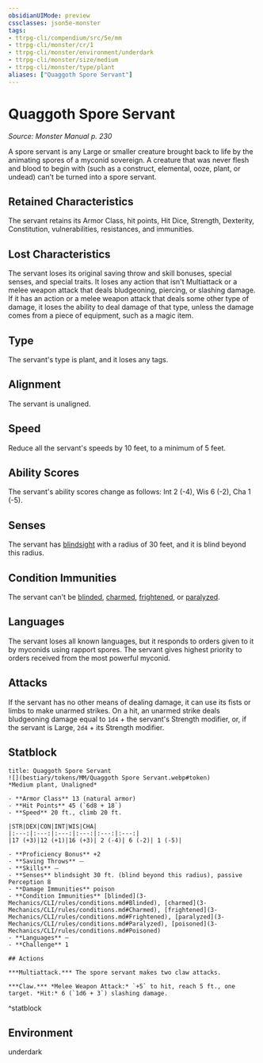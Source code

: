 ```yaml
---
obsidianUIMode: preview
cssclasses: json5e-monster
tags:
- ttrpg-cli/compendium/src/5e/mm
- ttrpg-cli/monster/cr/1
- ttrpg-cli/monster/environment/underdark
- ttrpg-cli/monster/size/medium
- ttrpg-cli/monster/type/plant
aliases: ["Quaggoth Spore Servant"]
---
```

# Quaggoth Spore Servant
*Source: Monster Manual p. 230*  

A spore servant is any Large or smaller creature brought back to life by the animating spores of a myconid sovereign. A creature that was never flesh and blood to begin with (such as a construct, elemental, ooze, plant, or undead) can't be turned into a spore servant.

## Retained Characteristics

The servant retains its Armor Class, hit points, Hit Dice, Strength, Dexterity, Constitution, vulnerabilities, resistances, and immunities.

## Lost Characteristics

The servant loses its original saving throw and skill bonuses, special senses, and special traits. It loses any action that isn't Multiattack or a melee weapon attack that deals bludgeoning, piercing, or slashing damage. If it has an action or a melee weapon attack that deals some other type of damage, it loses the ability to deal damage of that type, unless the damage comes from a piece of equipment, such as a magic item.

## Type

The servant's type is plant, and it loses any tags.

## Alignment

The servant is unaligned.

## Speed

Reduce all the servant's speeds by 10 feet, to a minimum of 5 feet.

## Ability Scores

The servant's ability scores change as follows: Int 2 (-4), Wis 6 (-2), Cha 1 (-5).

## Senses

The servant has [blindsight](3-Mechanics/CLI/rules/senses.md#Blindsight) with a radius of 30 feet, and it is blind beyond this radius.

## Condition Immunities

The servant can't be [blinded](3-Mechanics/CLI/rules/conditions.md#Blinded), [charmed](3-Mechanics/CLI/rules/conditions.md#Charmed), [frightened](3-Mechanics/CLI/rules/conditions.md#Frightened), or [paralyzed](3-Mechanics/CLI/rules/conditions.md#Paralyzed).

## Languages

The servant loses all known languages, but it responds to orders given to it by myconids using rapport spores. The servant gives highest priority to orders received from the most powerful myconid.

## Attacks

If the servant has no other means of dealing damage, it can use its fists or limbs to make unarmed strikes. On a hit, an unarmed strike deals bludgeoning damage equal to `1d4` + the servant's Strength modifier, or, if the servant is Large, `2d4` + its Strength modifier.

## Statblock

```ad-statblock
title: Quaggoth Spore Servant
![](bestiary/tokens/MM/Quaggoth Spore Servant.webp#token)
*Medium plant, Unaligned*

- **Armor Class** 13 (natural armor)
- **Hit Points** 45 (`6d8 + 18`)
- **Speed** 20 ft., climb 20 ft.

|STR|DEX|CON|INT|WIS|CHA|
|:---:|:---:|:---:|:---:|:---:|:---:|
|17 (+3)|12 (+1)|16 (+3)| 2 (-4)| 6 (-2)| 1 (-5)|

- **Proficiency Bonus** +2
- **Saving Throws** ⏤
- **Skills** ⏤
- **Senses** blindsight 30 ft. (blind beyond this radius), passive Perception 8
- **Damage Immunities** poison
- **Condition Immunities** [blinded](3-Mechanics/CLI/rules/conditions.md#Blinded), [charmed](3-Mechanics/CLI/rules/conditions.md#Charmed), [frightened](3-Mechanics/CLI/rules/conditions.md#Frightened), [paralyzed](3-Mechanics/CLI/rules/conditions.md#Paralyzed), [poisoned](3-Mechanics/CLI/rules/conditions.md#Poisoned)
- **Languages** —
- **Challenge** 1

## Actions

***Multiattack.*** The spore servant makes two claw attacks.

***Claw.*** *Melee Weapon Attack:* `+5` to hit, reach 5 ft., one target. *Hit:* 6 (`1d6 + 3`) slashing damage.
```
^statblock

## Environment

underdark